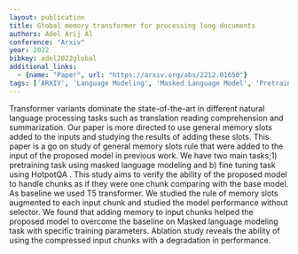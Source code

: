 ```yaml
---
layout: publication
title: Global memory transformer for processing long documents
authors: Adel Arij Al
conference: "Arxiv"
year: 2022
bibkey: adel2022global
additional_links:
  - {name: "Paper", url: "https://arxiv.org/abs/2212.01650"}
tags: ['ARXIV', 'Language Modeling', 'Masked Language Model', 'Pretraining Methods', 'Transformer']
---
```

Transformer variants dominate the state-of-the-art in different natural language processing tasks such as translation reading comprehension and summarization. Our paper is more directed to use general memory slots added to the inputs and studying the results of adding these slots. This paper is a go on study of general memory slots rule that were added to the input of the proposed model in previous work. We have two main tasks;1) pretraining task using masked language modeling and b) fine tuning task using HotpotQA . This study aims to verify the ability of the proposed model to handle chunks as if they were one chunk comparing with the base model. As baseline we used T5 transformer. We studied the rule of memory slots augmented to each input chunk and studied the model performance without selector. We found that adding memory to input chunks helped the proposed model to overcome the baseline on Masked language modeling task with specific training parameters. Ablation study reveals the ability of using the compressed input chunks with a degradation in performance.
